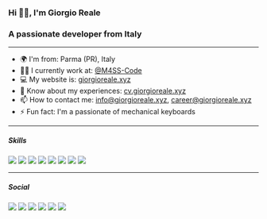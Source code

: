 ### Hi 👋🏻, I'm Giorgio Reale
### A passionate developer from Italy

--------------------

* 🌍 I'm from: Parma (PR), Italy
* 👨‍💻 I currently work at: [@M4SS-Code](https://github.com/M4SS-Code)
* 💻 My website is: [giorgioreale.xyz](http://giorgioreale.xyz)
* 📄 Know about my experiences: [cv.giorgioreale.xyz](http://cv.giorgioreale.xyz)
* 📫 How to contact me: [info@giorgioreale.xyz](mailto:info@giorgioreale.xyz), [career@giorgioreale.xyz](mailto:career@giorgioreale.xyz)
* ⚡ Fun fact: I'm a passionate of mechanical keyboards

--------------------

##### Skills
![](https://img.shields.io/badge/html-html5?style=for-the-badge&logo=html5&color=e34c26&logoColor=ffffff)
![](https://img.shields.io/badge/css-css3?style=for-the-badge&logo=css3&color=264ee4&logoColor=ffffff)
![](https://img.shields.io/badge/javascript-javascript?style=for-the-badge&logo=javascript&color=ecd84d&logoColor=000000)
![](https://img.shields.io/badge/sass/scss-sass?style=for-the-badge&logo=sass&color=cf649a&logoColor=ffffff)
![](https://img.shields.io/badge/php-php?style=for-the-badge&logo=php&color=6e81b6&logoColor=ffffff)
![](https://img.shields.io/badge/mysql-mysql?style=for-the-badge&logo=mysql&color=00769a&logoColor=ffffff)
![](https://img.shields.io/badge/docker-docker?style=for-the-badge&logo=docker&color=0092e6&logoColor=ffffff)
![](https://img.shields.io/badge/linux-linux?style=for-the-badge&logo=linux&color=000000&logoColor=ffffff)

-------------------------

##### Social
[![](https://img.shields.io/badge/GiorgioReale-linkedin?style=for-the-badge&logo=linkedin&color=0077b5&logoColor=ffffff)](https://www.linkedin.com/in/giorgioreale)
[![](https://img.shields.io/badge/GiorgioReale-github?style=for-the-badge&logo=github&color=171515&logoColor=ffffff)](https://github.com/GiorgioReale)
[![](https://img.shields.io/badge/@GiorgioReale-gitlab?style=for-the-badge&logo=gitlab&color=fca121&logoColor=ffffff)](https://gitlab.com/GiorgioReale)
[![](https://img.shields.io/badge/@GiorgioReale2-twitter?style=for-the-badge&logo=twitter&color=1da1f2&logoColor=ffffff)](https://twitter.com/GiorgioReale2)
[![](https://img.shields.io/badge/u/GiorgioReale-reddit?style=for-the-badge&logo=reddit&color=ff4300&logoColor=ffffff)](https://www.reddit.com/user/GiorgioReale)
[![](https://img.shields.io/badge/@giorgioreale-instagram?style=for-the-badge&logo=instagram&color=405de6&logoColor=ffffff)](http://www.instagram.com/giorgioreale)
